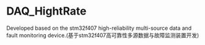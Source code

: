 # DAQ_HightRate
Developed based on the stm32f407 high-reliability multi-source data and fault monitoring device.(基于stm32f407高可靠性多源数据与故障监测装置开发)
